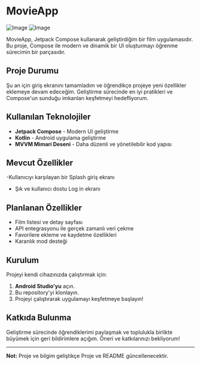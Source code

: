 # MovieApp


![Image](https://github.com/user-attachments/assets/5506ff31-c559-4903-b1c3-6bfffbb801d4)
![Image](https://github.com/user-attachments/assets/1af90dfb-43db-4bee-b939-7e987a58b60a)


MovieApp, Jetpack Compose kullanarak geliştirdiğim bir film uygulamasıdır. Bu proje, Compose ile modern ve dinamik bir UI oluşturmayı öğrenme sürecimin bir parçasıdır.

## Proje Durumu
Şu an için giriş ekranını tamamladım ve öğrendikçe projeye yeni özellikler eklemeye devam edeceğim. Geliştirme sürecinde en iyi pratikleri ve Compose'un sunduğu imkanları keşfetmeyi hedefliyorum.

## Kullanılan Teknolojiler
- **Jetpack Compose** - Modern UI geliştirme
- **Kotlin** - Android uygulama geliştirme
- **MVVM Mimari Deseni** - Daha düzenli ve yönetilebilir kod yapısı

## Mevcut Özellikler
 -Kullanıcıyı karşılayan bir Splash giriş ekranı
- Şık ve kullanıcı dostu Log in ekranı

## Planlanan Özellikler
- Film listesi ve detay sayfası
- API entegrasyonu ile gerçek zamanlı veri çekme
- Favorilere ekleme ve kaydetme özellikleri
- Karanlık mod desteği

## Kurulum
Projeyi kendi cihazınızda çalıştırmak için:
1. **Android Studio'yu** açın.
2. Bu repository'yi klonlayın.
3. Projeyi çalıştırarak uygulamayı keşfetmeye başlayın!

## Katkıda Bulunma
Geliştirme sürecinde öğrendiklerimi paylaşmak ve toplulukla birlikte büyümek için geri bildirimlere açığım. Öneri ve katkılarınızı bekliyorum!

---
**Not:** Proje ve bilgim geliştikçe Proje ve  README güncellenecektir.


